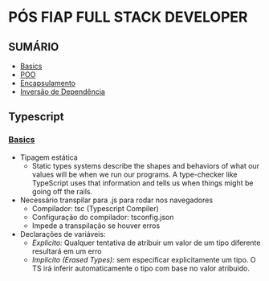 # PÓS FIAP FULL STACK DEVELOPER

## SUMÁRIO
- [Basics](#basics)
- [POO](./1-POO/README.md)
- [Encapsulamento](./2-Encapsulamento/README.md)
- [Inversão de Dependência](./3-Inversao-de-dependencia/README.md)

## Typescript
### [Basics](https://www.typescriptlang.org/docs/handbook/2/basic-types.html)
* Tipagem estática
    * Static types systems describe the shapes and behaviors of what our values will be when we run our programs. A type-checker like TypeScript uses that information and tells us when things might be going off the rails.
* Necessário transpilar para .js para rodar nos navegadores
    * Compilador: tsc (Typescript Compiler)
    * Configuração do compilador: tsconfig.json
    * Impede a transpilação se houver erros
*  Declarações de variáveis:
    * *Explicito:* Qualquer tentativa de atribuir um valor de um tipo diferente resultará em um erro
    * *Implicito (Erased Types):* sem especificar explicitamente um tipo. O TS irá inferir automaticamente o tipo com base no valor atribuido.
